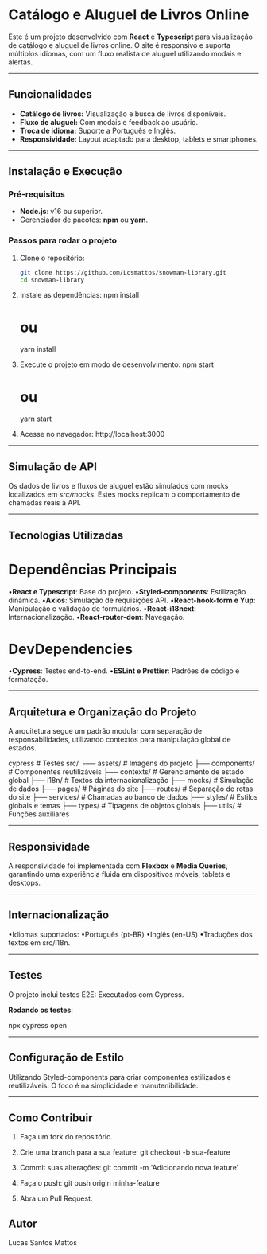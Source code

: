 # **Catálogo e Aluguel de Livros Online**

Este é um projeto desenvolvido com **React** e **Typescript** para visualização de catálogo e aluguel de livros online. O site é responsivo e suporta múltiplos idiomas, com um fluxo realista de aluguel utilizando modais e alertas.

---

## **Funcionalidades**

- **Catálogo de livros:** Visualização e busca de livros disponíveis.
- **Fluxo de aluguel:** Com modais e feedback ao usuário.
- **Troca de idioma:** Suporte a Português e Inglês.
- **Responsividade:** Layout adaptado para desktop, tablets e smartphones.

---

## **Instalação e Execução**

### **Pré-requisitos**

- **Node.js**: v16 ou superior.
- Gerenciador de pacotes: **npm** ou **yarn**.

### **Passos para rodar o projeto**

1. Clone o repositório:

   ```bash
   git clone https://github.com/Lcsmattos/snowman-library.git
   cd snowman-library

   ```

2. Instale as dependências:
   npm install

   # ou

   yarn install

3. Execute o projeto em modo de desenvolvimento:
   npm start

   # ou

   yarn start

4. Acesse no navegador:
   http://localhost:3000

---

## **Simulação de API**

Os dados de livros e fluxos de aluguel estão simulados com mocks localizados em _src/mocks_. Estes mocks replicam o comportamento de chamadas reais à API.

---

## **Tecnologias Utilizadas**

# **Dependências Principais**

•**React e Typescript**: Base do projeto.
•**Styled-components**: Estilização dinâmica.
•**Axios**: Simulação de requisições API.
•**React-hook-form e Yup**: Manipulação e validação de formulários.
•**React-i18next**: Internacionalização.
•**React-router-dom**: Navegação.

# **DevDependencies**

•**Cypress**: Testes end-to-end.
•**ESLint e Prettier**: Padrões de código e formatação.

---

## **Arquitetura e Organização do Projeto**

A arquitetura segue um padrão modular com separação de responsabilidades, utilizando contextos para manipulação global de estados.

cypress # Testes
src/
├── assets/ # Imagens do projeto
├── components/ # Componentes reutilizáveis
├── contexts/ # Gerenciamento de estado global
├── i18n/ # Textos da internacionalização
├── mocks/ # Simulação de dados
├── pages/ # Páginas do site
├── routes/ # Separação de rotas do site
├── services/ # Chamadas ao banco de dados
├── styles/ # Estilos globais e temas
├── types/ # Tipagens de objetos globais
├── utils/ # Funções auxiliares

---

## **Responsividade**

A responsividade foi implementada com **Flexbox** e **Media Queries**, garantindo uma experiência fluida em dispositivos móveis, tablets e desktops.

---

## **Internacionalização**

•Idiomas suportados:
•Português (pt-BR)
•Inglês (en-US)
•Traduções dos textos em src/i18n.

---

## **Testes**

O projeto inclui testes E2E: Executados com Cypress.

**Rodando os testes**:

npx cypress open

---

## **Configuração de Estilo**

Utilizando Styled-components para criar componentes estilizados e reutilizáveis. O foco é na simplicidade e manutenibilidade.

---

## **Como Contribuir**

1. Faça um fork do repositório.

2. Crie uma branch para a sua feature:
   git checkout -b sua-feature

3. Commit suas alterações:
   git commit -m 'Adicionando nova feature'

4. Faça o push:
   git push origin minha-feature

5. Abra um Pull Request.

## **Autor**

Lucas Santos Mattos
